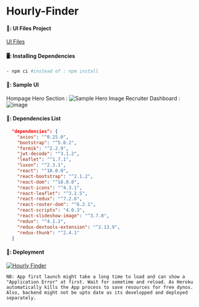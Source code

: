 # Hourly-Finder
#### 🌻: UI Files Project
[UI Files](https://github.com/Sajeebdebnath/hourly-finder-design/)

#### 🖥️: Installing Dependencies
```bash
- npm ci #instead of : npm install
```

#### 📰: Sample UI
  Hompage Hero Section :
![Sample Hero Image](https://user-images.githubusercontent.com/29564029/164260401-4b8ca356-f2cc-434d-a48f-ce750ea43c07.png)
  Recruiter Dashboard :
![image](https://user-images.githubusercontent.com/29564029/164261288-715f56a0-0fda-4f8f-942e-34e6284c7431.png)

#### 📀: Dependencies List
```json
  "dependencies": {
    "axios": "^0.25.0",
    "bootstrap": "^5.0.2",
    "formik": "^2.2.9",
    "jwt-decode": "^3.1.2",
    "leaflet": "^1.7.1",
    "luxon": "^2.3.1",
    "react": "^18.0.0",
    "react-bootstrap": "^2.1.2",
    "react-dom": "^18.0.0",
    "react-icons": "^4.3.1",
    "react-leaflet": "^3.2.5",
    "react-redux": "^7.2.6",
    "react-router-dom": "^6.2.1",
    "react-scripts": "4.0.3",
    "react-slideshow-image": "^3.7.0",
    "redux": "^4.1.2",
    "redux-devtools-extension": "^2.13.9",
    "redux-thunk": "^2.4.1"
  }
```
#### 🚀: Deployment
[![Hourly Finder](https://heroku-badge.herokuapp.com/?app=heroku-badge)](https://hourly-finder.herokuapp.com/)
```
NB: App first launch might take a long time to load and can show a "Application Error" at first. Wait for sometime and reload. As Heroku automatically kills the App process to save resources for free dynos. Also, backend might not be upto date as its developped and deployed separately.
```
